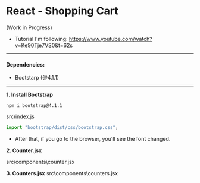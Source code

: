 # React - Shopping Cart

(Work in Progress)

- Tutorial I'm following: https://www.youtube.com/watch?v=Ke90Tje7VS0&t=62s

---

#### Dependencies:

- Bootstarp (@4.1.1)

---

**1. Install Bootstrap**

```
npm i bootstrap@4.1.1
```

src\index.js

```javascript
import "bootstrap/dist/css/bootstrap.css";
```

- After that, if you go to the browser, you'll see the font changed.

**2. Counter.jsx**

src\components\counter.jsx

**3. Counters.jsx**
src\components\counters.jsx

<!-- **.**
**.**

```javascript
```

```javascript
```

```javascript
```

```javascript
```

**.**
**.**
**.**
**.**
**.**
**.**

```javascript
```

```javascript
```

```javascript
```

```javascript
```

```javascript
```

```javascript
``` -->
